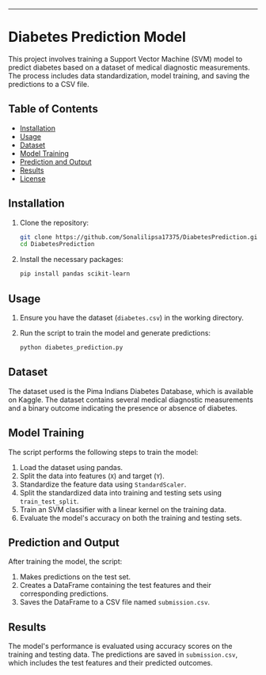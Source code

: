 
---

# Diabetes Prediction Model

This project involves training a Support Vector Machine (SVM) model to predict diabetes based on a dataset of medical diagnostic measurements. The process includes data standardization, model training, and saving the predictions to a CSV file.

## Table of Contents
- [Installation](#installation)
- [Usage](#usage)
- [Dataset](#dataset)
- [Model Training](#model-training)
- [Prediction and Output](#prediction-and-output)
- [Results](#results)
- [License](#license)

## Installation

1. Clone the repository:

    ```sh
    git clone https://github.com/Sonalilipsa17375/DiabetesPrediction.git
    cd DiabetesPrediction
    ```

2. Install the necessary packages:

    ```sh
    pip install pandas scikit-learn
    ```

## Usage

1. Ensure you have the dataset (`diabetes.csv`) in the working directory.

2. Run the script to train the model and generate predictions:

    ```sh
    python diabetes_prediction.py
    ```

## Dataset

The dataset used is the Pima Indians Diabetes Database, which is available on Kaggle. The dataset contains several medical diagnostic measurements and a binary outcome indicating the presence or absence of diabetes.

## Model Training

The script performs the following steps to train the model:

1. Load the dataset using pandas.
2. Split the data into features (`X`) and target (`Y`).
3. Standardize the feature data using `StandardScaler`.
4. Split the standardized data into training and testing sets using `train_test_split`.
5. Train an SVM classifier with a linear kernel on the training data.
6. Evaluate the model's accuracy on both the training and testing sets.

## Prediction and Output

After training the model, the script:

1. Makes predictions on the test set.
2. Creates a DataFrame containing the test features and their corresponding predictions.
3. Saves the DataFrame to a CSV file named `submission.csv`.

## Results

The model's performance is evaluated using accuracy scores on the training and testing data. The predictions are saved in `submission.csv`, which includes the test features and their predicted outcomes.

